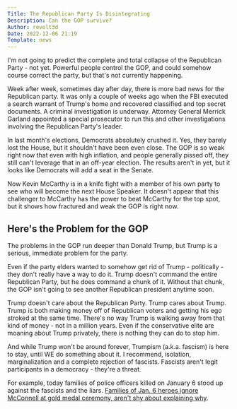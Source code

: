```yaml
---
Title: The Republican Party Is Disintegrating 
Description: Can the GOP survive? 
Author: revolt3d
Date: 2022-12-06 21:19
Template: news
---
```

I'm not going to predict the complete and total collapse of the Republican Party - not yet. Powerful people control the GOP, and could somehow course correct the party, but that's not currently happening.

Week after week, sometimes day after day, there is more bad news for the Republican party. It was only a couple of weeks ago when the FBI executed a search warrant of Trump's home and recovered classified and top secret documents. A criminal investigation is underway. Attorney General Merrick Garland appointed a special prosecutor to run this and other investigations involving the Republican Party's leader.

In last month's elections, Democrats absolutely crushed it. Yes, they barely lost the House, but it shouldn't have been even close. The GOP is so weak right now that even with high inflation, and people generally pissed off, they still can't leverage that in an off-year election. The results aren't in yet, but it looks like Democrats will add a seat in the Senate.

Now Kevin McCarthy is in a knife fight with a member of his own party to see who will become the next House Speaker. It doesn't appear that this challenger to McCarthy has the power to beat McCarthy for the top spot, but it shows how fractured and weak the GOP is right now.

## Here's the Problem for the GOP
The problems in the GOP run deeper than Donald Trump, but Trump is a serious, immediate problem for the party.

Even if the party elders wanted to somehow get rid of Trump - politically - they don't really have a way to do it. Trump doesn't command the entire Republican Party, but he does command a chunk of it. Without that chunk, the GOP isn't going to see another Republican president anytime soon.

Trump doesn't care about the Republican Party. Trump cares about Trump. Trump is both making money off of Republican voters and getting his ego stroked at the same time. There's no way Trump is walking away from that kind of money - not in a million years. Even if the conservative elite are moaning about Trump privately, there is nothing they can do to stop him.

And while Trump won't be around forever, Trumpism (a.k.a. fascism) is here to stay, until WE do something about it. I recommend, isolation, marginalization and a complete rejection of fascists. Fascists aren't legit participants in a democracy - they're a threat.

For example, today families of police officers killed on January 6 stood up against the fascists and the liars. [Families of Jan. 6 heroes ignore McConnell at gold medal ceremony, aren't shy about explaining why](https://www.dailykos.com/stories/2022/12/6/2140335/-Watch-Jan-6-heroes-and-families-snub-McConnell-and-McCarthy-at-Congressional-gold-medal-ceremony).